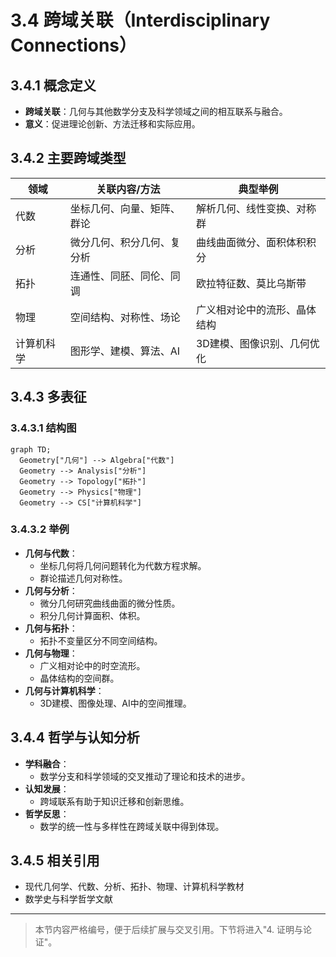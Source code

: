 # 3.4 跨域关联（Interdisciplinary Connections）

## 3.4.1 概念定义

- **跨域关联**：几何与其他数学分支及科学领域之间的相互联系与融合。
- **意义**：促进理论创新、方法迁移和实际应用。

## 3.4.2 主要跨域类型

| 领域         | 关联内容/方法                   | 典型举例                       |
|--------------|--------------------------------|-------------------------------|
| 代数         | 坐标几何、向量、矩阵、群论     | 解析几何、线性变换、对称群     |
| 分析         | 微分几何、积分几何、复分析     | 曲线曲面微分、面积体积积分     |
| 拓扑         | 连通性、同胚、同伦、同调       | 欧拉特征数、莫比乌斯带         |
| 物理         | 空间结构、对称性、场论         | 广义相对论中的流形、晶体结构   |
| 计算机科学   | 图形学、建模、算法、AI         | 3D建模、图像识别、几何优化     |

## 3.4.3 多表征

### 3.4.3.1 结构图

```mermaid
graph TD;
  Geometry["几何"] --> Algebra["代数"]
  Geometry --> Analysis["分析"]
  Geometry --> Topology["拓扑"]
  Geometry --> Physics["物理"]
  Geometry --> CS["计算机科学"]
```

### 3.4.3.2 举例

- **几何与代数**：
  - 坐标几何将几何问题转化为代数方程求解。
  - 群论描述几何对称性。
- **几何与分析**：
  - 微分几何研究曲线曲面的微分性质。
  - 积分几何计算面积、体积。
- **几何与拓扑**：
  - 拓扑不变量区分不同空间结构。
- **几何与物理**：
  - 广义相对论中的时空流形。
  - 晶体结构的空间群。
- **几何与计算机科学**：
  - 3D建模、图像处理、AI中的空间推理。

## 3.4.4 哲学与认知分析

- **学科融合**：
  - 数学分支和科学领域的交叉推动了理论和技术的进步。
- **认知发展**：
  - 跨域联系有助于知识迁移和创新思维。
- **哲学反思**：
  - 数学的统一性与多样性在跨域关联中得到体现。

## 3.4.5 相关引用

- 现代几何学、代数、分析、拓扑、物理、计算机科学教材
- 数学史与科学哲学文献

---

> 本节内容严格编号，便于后续扩展与交叉引用。下节将进入"4. 证明与论证"。
